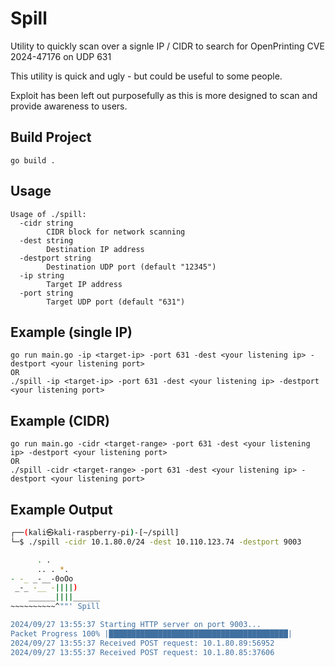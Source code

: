 # Spill

Utility to quickly scan over a signle IP / CIDR to search for OpenPrinting CVE 2024-47176 on UDP 631

This utility is quick and ugly - but could be useful to some people.

Exploit has been left out purposefully as this is more designed to scan and provide awareness to users.

## Build Project

```
go build .
```

## Usage

```
Usage of ./spill:
  -cidr string
    	CIDR block for network scanning
  -dest string
    	Destination IP address
  -destport string
    	Destination UDP port (default "12345")
  -ip string
    	Target IP address
  -port string
    	Target UDP port (default "631")
```

## Example (single IP)

```
go run main.go -ip <target-ip> -port 631 -dest <your listening ip> -destport <your listening port>
OR
./spill -ip <target-ip> -port 631 -dest <your listening ip> -destport <your listening port>
```

## Example (CIDR)

```
go run main.go -cidr <target-range> -port 631 -dest <your listening ip> -destport <your listening port>
OR
./spill -cidr <target-range> -port 631 -dest <your listening ip> -destport <your listening port>
```

## Example Output

```zsh
┌──(kali㉿kali-raspberry-pi)-[~/spill]
└─$ ./spill -cidr 10.1.80.0/24 -dest 10.110.123.74 -destport 9003

	  . .
	  .. . *.
- -_ _-__-0oOo
 _-_ -__ -||||)
    ______||||______
~~~~~~~~~~^""' Spill

2024/09/27 13:55:37 Starting HTTP server on port 9003...
Packet Progress 100% |████████████████████████████████████████|
2024/09/27 13:55:37 Received POST request: 10.1.80.89:56952
2024/09/27 13:55:37 Received POST request: 10.1.80.85:37606
```
